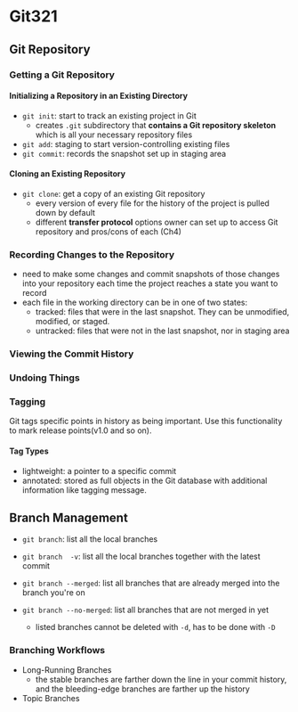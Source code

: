 # Git321



## Git Repository



### Getting a Git Repository

#### Initializing a Repository in an Existing Directory

- `git init`: start to track an existing project in Git
  - creates `.git` subdirectory that **contains a Git repository skeleton** which is all your necessary repository files
- `git add`: staging to start version-controlling existing files
- `git commit`: records the snapshot set up in staging area

#### Cloning an Existing Repository

- `git clone`:  get a copy of an existing Git repository
  - every version of every file for the history of the project is pulled down by default 
  - different **transfer protocol** options owner can set up to access Git repository and pros/cons of each (Ch4)



### Recording Changes to the Repository

- need to make some changes and commit snapshots of those changes into your repository each time the project reaches a state you want to record
- each file in the working directory can be in one of two states:
  - tracked: files that were in the last snapshot. They can be unmodified, modified, or staged.
  - untracked: files that were not in the last snapshot, nor in staging area



### Viewing the Commit History



### Undoing Things



### Tagging

Git tags specific points in history as being important. Use this functionality to mark release points(v1.0 and so on).

#### Tag Types

- lightweight: a pointer to a specific commit
- annotated: stored as full objects in the Git database with additional information like tagging message.



## Branch Management

- `git branch`: list all the local branches

- `git branch  -v`: list all the local branches together with the latest commit
- `git branch --merged`: list all branches that are already merged into the branch you're on 
- `git branch --no-merged`: list all branches that are not merged in yet
  - listed branches cannot be deleted with `-d`, has to be done with `-D`



### Branching Workflows

- Long-Running Branches
  - the stable branches are farther down the line in your commit history, and the bleeding-edge branches are farther up the history
- Topic Branches



